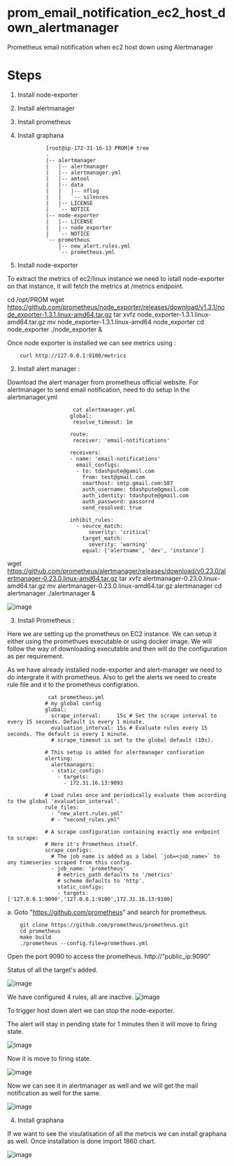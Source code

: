 # prom_email_notification_ec2_host_down_alertmanager
Prometheus  email notification when ec2 host down using Alertmanager

Steps
=====
1. Install node-exporter 
2. Install alertmanager
3. Install prometheus 
4. Install graphana

                [root@ip-172-31-16-13 PROM]# tree
                .
                |-- alertmanager
                |   |-- alertmanager
                |   |-- alertmanager.yml
                |   |-- amtool
                |   |-- data
                |   |   |-- nflog
                |   |   `-- silences
                |   |-- LICENSE
                |   `-- NOTICE
                |-- node-exporter
                |   |-- LICENSE
                |   |-- node_exporter
                |   `-- NOTICE
                `-- prometheus
                    |-- new_alert.rules.yml
                    `-- prometheus.yml

 
 1. Install node-exporter
 
 To extract the metrics of ec2/linux instance we need to istall node-exporter on that instance, it will fetch the metrics at /metrics endpoint.

cd /opt/PROM
wget https://github.com/prometheus/node_exporter/releases/download/v1.3.1/node_exporter-1.3.1.linux-amd64.tar.gz
tar xvfz node_exporter-1.3.1.linux-amd64.tar.gz
mv  node_exporter-1.3.1.linux-amd64 node_exporter
cd node_exporter
./node_exporter &

Once node exporter is installed we can see metrics using : 

        curl http://127.0.0.1:9100/metrics

2. Install alert manager :

Download the alert manager from prometheus official website. For alertmanager to send email notification, need to do setup in the alertmanager.yml

                         cat alertmanager.yml 
                        global:
                         resolve_timeout: 1m

                        route:
                         receiver: 'email-notifications'

                        receivers:
                        - name: 'email-notifications'
                          email_configs:
                          - to: tdashpute@gamil.com
                            from: test@gmail.com
                            smarthost: smtp.gmail.com:587
                            auth_username: tdashpute@gmail.com
                            auth_identity: tdashpute@gmail.com
                            auth_password: passorrd
                            send_resolved: true

                        inhibit_rules:
                          - source_match:
                              severity: 'critical'
                            target_match:
                              severity: 'warning'
                            equal: ['alertname', 'dev', 'instance']

wget https://github.com/prometheus/alertmanager/releases/download/v0.23.0/alertmanager-0.23.0.linux-amd64.tar.gz
tar xvfz alertmanager-0.23.0.linux-amd64.tar.gz
mv alertmanager-0.23.0.linux-amd64.tar.gz alertmanager
cd alertmanager
./alertmanager &

![image](https://user-images.githubusercontent.com/74225291/149608579-d4d25755-1d28-4454-a4d0-91c6a55632a2.png)


3. Install Prometheus :

Here we are setting up the prometheus on EC2 instance. We can setup it either using the promethues executable or using docker image.
We will follow the way of downloading executable and then will do the configuration as per requirement.

As we have already installed node-exporter and alert-manager we need to do intergrate it with prometheus.
Also to get the alerts we need to create rule file and it to the prometheus configration.

                 cat prometheus.yml 
                # my global config
                global:
                  scrape_interval:     15s # Set the scrape interval to every 15 seconds. Default is every 1 minute.
                  evaluation_interval: 15s # Evaluate rules every 15 seconds. The default is every 1 minute.
                  # scrape_timeout is set to the global default (10s).

                # This setup is added for alertmanager confiuration
                alerting:
                  alertmanagers:
                  - static_configs:
                    - targets:
                      - 172.31.16.13:9093

                # Load rules once and periodically evaluate them according to the global 'evaluation_interval'.
                rule_files:
                  - "new_alert.rules.yml"
                  # - "second_rules.yml"

                # A scrape configuration containing exactly one endpoint to scrape:
                # Here it's Prometheus itself.
                scrape_configs:
                  # The job name is added as a label `job=<job_name>` to any timeseries scraped from this config.
                  - job_name: 'prometheus'
                    # metrics_path defaults to '/metrics'
                    # scheme defaults to 'http'.
                    static_configs:
                    - targets: ['127.0.0.1:9090','127.0.0.1:9100',172.31.16.13:9100]


a. Goto "https://github.com/prometheus" and search for prometheus.

        git clone https://github.com/prometheus/prometheus.git
        cd prometheus
        make build
        ./prometheus --config.file=promethues.yml
       
 Open the port 9090 to access the prometheus.
 http://"public_ip:9090"

Status of all the target's added.

![image](https://user-images.githubusercontent.com/74225291/149608908-d170dcb4-157b-4546-b776-2255ff075dd0.png)


We have configured 4 rules, all are inactive.
![image](https://user-images.githubusercontent.com/74225291/149608990-ad139f5d-e56e-43b9-b9cf-d4b6e4c3b1fa.png)

To trigger host down alert we can stop the node-exporter.

The alert will stay in pending state for 1 minutes then it will move to firing state.

![image](https://user-images.githubusercontent.com/74225291/149609172-146ae795-7c8d-4213-bebd-d9c245dda02c.png)

Now it is move to firing state.

![image](https://user-images.githubusercontent.com/74225291/149609211-c1f31096-3804-4ed5-bdc9-699d8a171f3d.png)


Now we can see it in alertmanager as well and we will get the mail notification as well for the same.

![image](https://user-images.githubusercontent.com/74225291/149609269-fdd8fb56-a1af-4a33-9198-83b47a0b453d.png)


4. Install graphana

If we want to see the visulatisation of all the metrcis we can install graphana as well. Once installation is done import 1860 chart.


![image](https://user-images.githubusercontent.com/74225291/149608417-691f53fd-0d02-4bc6-a32d-36c4b6813ce0.png)




 
